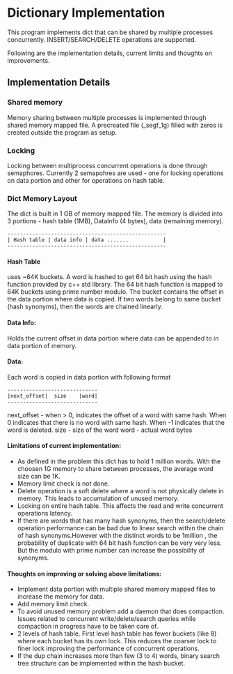 # Dictionary Implementation
This program implements dict that can be shared by multiple processes concurrently. INSERT/SEARCH/DELETE operations are supported. 


Following are the implementation details, current limits and thoughts on improvements.


## Implementation Details
### Shared memory 
Memory sharing between multiple processes is implemented through shared memory mapped file. A precreated file (_segf_1g) filled with zeros is created outside the program  as setup.

### Locking
Locking between multiprocess concurrent operations is done through semaphores. Currently 2 semapohres are used - one for locking operations on data portion and other for operations on hash table.  

### Dict Memory Layout
The dict is built in 1 GB of memory mapped file. The memory is divided into 3 portions -  hash table (1MB), DataInfo (4 bytes), data (remaining memory).

    ---------------------------------------------------
    | Hash table | data info | data .......           |
    ---------------------------------------------------
####  Hash Table
 uses ~64K buckets. A word is hashed to get 64 bit hash using the hash function provided by c++ std library. The 64 bit hash function is mapped to 64K buckets using prime number modulo.  The bucket contains the offset in the data portion where data is copied. If two words belong to same bucket (hash synonyms), then the words are chained linearly.
    
####  Data Info:
Holds the current offset in data portion where data can be appended to in data portion of memory.
    
#### Data:
Each word is copied in data portion with following format


    -----------------------------
    |next_offset|  size    |word|
    -----------------------------
next_offset - when > 0, indicates the offset of a word with same hash. When 0 indicates that there is no word with same hash. When -1 indicates that the word is deleted.
size - size of the word
word - actual word bytes


#### Limitations of current implementation:
* As defined in the problem this dict has to hold 1 million words. With the choosen 1G memory to share between processes, the average word size can be 1K.
* Memory limit check is not done.
* Delete operation is a soft delete where a word is not physically delete in memory. This leads to accumulation of unused memory.
* Locking on entire hash table. This affects the read and write concurrent operations latency.
* If there are words that has many hash synonyms, then the search/delete operation performance can be bad due to linear search within the chain of hash synonyms.However with the distinct words to be 1million , the probability of duplicate with 64 bit hash function can be very very less. But the modulo with prime number can increase the possibility of
synonyms.
    
#### Thoughts on improving or solving above limitations:
* Implement data portion with multiple shared memory mapped files to increase the memory for data. 
* Add memory limit check.
* To avoid unused memory problem add a daemon that does compaction. Issues related to concurrent write/delete/search queries while compaction in progress have to be taken care of.
* 2 levels of hash table. First level hash table has fewer buckets (like 8) where each bucket has its own lock. This reduces the coarser lock to finer lock improving the performance of concurrent operations.
* If the dup chain increases more than few (3 to 4) words, binary search tree structure can be implemented within the hash bucket.
